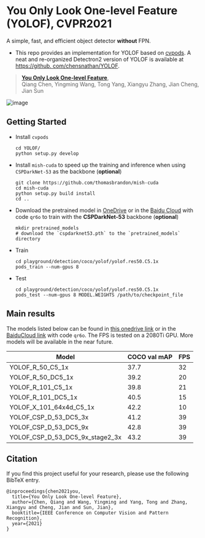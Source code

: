 # You Only Look One-level Feature (YOLOF), CVPR2021
A simple, fast, and efficient object detector **without** FPN.

- This repo provides an implementation for YOLOF based on [cvpods](https://github.com/Megvii-BaseDetection/cvpods). A neat and re-organized 
Detectron2 version of YOLOF is available at [https://github.
com/chensnathan/YOLOF](https://github.com/chensnathan/YOLOF).

> [**You Only Look One-level Feature**](https://arxiv.org/abs/2103.09460),            
> Qiang Chen, Yingming Wang, Tong Yang, Xiangyu Zhang, Jian Cheng, Jian Sun

![image](images/yolof.png)

## Getting Started

- Install `cvpods`
  ```shell
  cd YOLOF/
  python setup.py develop
  ```
- Install `mish-cuda` to speed up the training and inference when using `CSPDarkNet-53` as the backbone (**optional**)
    ```shell
    git clone https://github.com/thomasbrandon/mish-cuda
    cd mish-cuda
    python setup.py build install
    cd ..
    ```
- Download the pretrained model in [OneDrive](https://1drv.ms/u/s!AgM0VtBH3kV9imGxZX3n_TMQGtbP?e=YMgpGJ) or in the [Baidu Cloud](https://pan.baidu.com/s/1BSOncRYq6HeCQ8q2hrWowA) with code `qr6o` to train with the **CSPDarkNet-53** backbone (**optional**)
    ```shell
    mkdir pretrained_models
    # download the `cspdarknet53.pth` to the `pretrained_models` directory
    ```
- Train
    ```shell
    cd playground/detection/coco/yolof/yolof.res50.C5.1x
    pods_train --num-gpus 8
    ```
- Test
    ```shell
    cd playground/detection/coco/yolof/yolof.res50.C5.1x
    pods_test --num-gpus 8 MODEL.WEIGHTS /path/to/checkpoint_file
    ```
  
## Main results

The models listed below can be found in [this onedrive link](https://1drv.ms/u/s!AgM0VtBH3kV9imGxZX3n_TMQGtbP?e=YMgpGJ) or in the [BaiduCloud link](https://pan.baidu.com/s/1BSOncRYq6HeCQ8q2hrWowA) with code `qr6o`. The FPS is tested on a 2080Ti GPU.
More models will be available in the near future.

| Model                                     |  COCO val mAP |  FPS  |
|-------------------------------------------|---------------|-------|
| YOLOF_R_50_C5_1x                          |  37.7         |   32  |
| YOLOF_R_50_DC5_1x                         |  39.2         |   20  |
| YOLOF_R_101_C5_1x                         |  39.8         |   21  |
| YOLOF_R_101_DC5_1x                        |  40.5         |   15  |
| YOLOF_X_101_64x4d_C5_1x                   |  42.2         |   10  |
| YOLOF_CSP_D_53_DC5_3x                     |  41.2         |   39  |
| YOLOF_CSP_D_53_DC5_9x                     |  42.8         |   39  |
| YOLOF_CSP_D_53_DC5_9x_stage2_3x           |  43.2         |   39  |


## Citation

If you find this project useful for your research, please use the following BibTeX entry.

    @inproceedings{chen2021you,
      title={You Only Look One-level Feature},
      author={Chen, Qiang and Wang, Yingming and Yang, Tong and Zhang, Xiangyu and Cheng, Jian and Sun, Jian},
      booktitle={IEEE Conference on Computer Vision and Pattern Recognition},
      year={2021}
    }